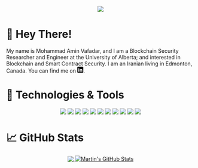 <p align="center">
  <img src="https://github.com/sinavafadar/sinavafadar/blob/main/header.gif" />
</p>

# :wave: Hey There!

My name is Mohammad Amin Vafadar, and I am a Blockchain Security Researcher and Engineer at the University of Alberta; and interested in Blockchain and Smart Contract Security. I am an Iranian living in Edmonton, Canada. You can find me on [![LinkedIn][1.1]][1].

[1.1]: https://github.com/sinavafadar/sinavafadar/blob/main/linkedin.png?raw=true
[1]: https://www.linkedin.com/in/ma-vafadar/

# 🔧 Technologies & Tools
<p align="center">
  <img src="https://img.shields.io/badge/OS-Windows-informational?style=flat&logo=windows&logoColor=white&color=2bbc8a"/>
  <img src="https://img.shields.io/badge/OS-Linux-informational?style=flat&logo=linux&logoColor=white&color=2bbc8a"/>
  <img src="https://img.shields.io/badge/OS-Mac-informational?style=flat&logo=mac&logoColor=white&color=2bbc8a"/>
  <img src="https://img.shields.io/badge/Editor-VSCode-informational?style=flat&logo=vs&logoColor=white&color=2bbc8a"/>
  <img src="https://img.shields.io/badge/Code-Solidity-informational?style=flat&logo=solidity&logoColor=white&color=2bbc8a"/>
  <img src="https://img.shields.io/badge/Code-Python-informational?style=flat&logo=python&logoColor=white&color=2bbc8a"/>
  <img src="https://img.shields.io/badge/Code-JavaScript-informational?style=flat&logo=javascript&logoColor=white&color=2bbc8a"/>
  <img src="https://img.shields.io/badge/Code-Rust-informational?style=flat&logo=rust&logoColor=white&color=2bbc8a"/>
  <img src="https://img.shields.io/badge/Framwork-HardHat-informational?style=flat&logo=hardhat&logoColor=white&color=2bbc8a"/>
  <img src="https://img.shields.io/badge/Framwork-Ethers.js-informational?style=flat&logo=hardhat&logoColor=ethers.js&color=2bbc8a"/>
  <img src="https://img.shields.io/badge/Framework-Brownie-informational?style=flat&logo=brownie&logoColor=white&color=2bbc8a"/>
</p>

# &#x1f4c8; GitHub Stats
<div align="center">
  <a href="https://github.com/sinavafadar/sinavafadar">
    <img align="center" src="https://github-readme-stats.vercel.app/api/top-langs/?username=sinavafadar&title_color=ffffff&text_color=c9cacc&icon_color=2bbc8a&bg_color=1d1f21&langs_count=3" />
  </a>
  <a href="https://github.com/sinavafadar/sinavafadar">
    <img align="center" src="https://github-readme-stats.vercel.app/api?username=sinavafadar&show_icons=true&line_height=27&count_private=true&title_color=ffffff&text_color=c9cacc&icon_color=2bbc8a&bg_color=1d1f21" alt="Martin's GitHub Stats" />
  </a>
</div>

